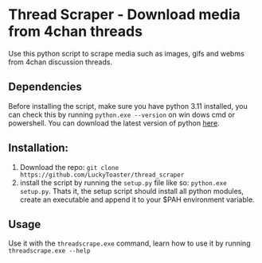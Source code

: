 # Thread Scraper - Download media from 4chan threads

Use this python script to scrape media such as images, gifs and webms from 4chan discussion threads.

## Dependencies
Before installing the script, make sure you have python 3.11 installed, you can check this by running `python.exe --version` on win
dows cmd or powershell. You can download the latest version of python [here](https://www.python.org/downloads/).

## Installation: 
1. Download the repo: `git clone https://github.com/LuckyToaster/thread_scraper` 
2. install the script by running the `setup.py` file like so: `python.exe setup.py`. Thats it, the setup script should install all python modules, create an executable and append it to your $PAH environment variable.

## Usage
Use it with the `threadscrape.exe` command, learn how to use it by running `threadscrape.exe --help`
